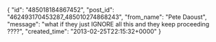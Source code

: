  {
   "id": "485018184867452",
   "post_id": "462493170453287_485010274868243",
   "from_name": "Pete Daoust",
   "message": "what if they just IGNORE all this and they keep proceeding ????",
   "created_time": "2013-02-25T22:15:32+0000"
 }
